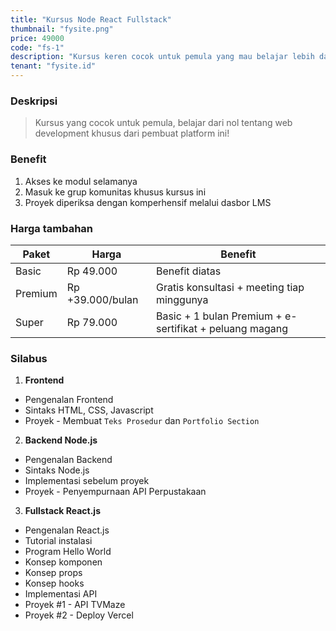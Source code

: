 ```yaml
---
title: "Kursus Node React Fullstack"
thumbnail: "fysite.png"
price: 49000
code: "fs-1"
description: "Kursus keren cocok untuk pemula yang mau belajar lebih dalam tentang dunia perwebsitean"
tenant: "fysite.id"
---
```


### Deskripsi

> Kursus yang cocok untuk pemula, belajar dari nol tentang web development khusus dari pembuat platform ini!

### Benefit

1. Akses ke modul selamanya
2. Masuk ke grup komunitas khusus kursus ini
3. Proyek diperiksa dengan komperhensif melalui dasbor LMS

### Harga tambahan

| Paket   | Harga            | Benefit                                                 |
| ------- | ---------------- | ------------------------------------------------------- |
| Basic   | Rp 49.000        | Benefit diatas                                          |
| Premium | Rp +39.000/bulan | Gratis konsultasi + meeting tiap minggunya              |
| Super   | Rp 79.000        | Basic + 1 bulan Premium + e-sertifikat + peluang magang |

### Silabus

1. **Frontend**

- Pengenalan Frontend
- Sintaks HTML, CSS, Javascript
- Proyek - Membuat `Teks Prosedur` dan `Portfolio Section`

2. **Backend Node.js**

- Pengenalan Backend
- Sintaks Node.js
- Implementasi sebelum proyek
- Proyek - Penyempurnaan API Perpustakaan

3. **Fullstack React.js**

- Pengenalan React.js
- Tutorial instalasi
- Program Hello World
- Konsep komponen
- Konsep props
- Konsep hooks
- Implementasi API
- Proyek #1 - API TVMaze
- Proyek #2 - Deploy Vercel
